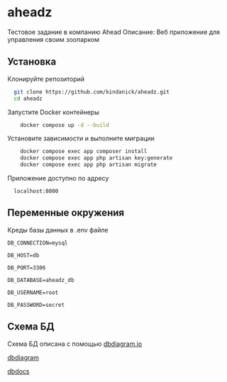 
# aheadz

Тестовое задание в компанию Ahead
Описание: Веб приложение для управления своим зоопарком






## Установка

Клонируйте репозиторий

```bash
  git clone https://github.com/kindanick/aheadz.git
  cd aheadz
```

Запустите Docker контейнеры

```bash
    docker compose up -d --build
```

Установите зависимости и выполните миграции

```bash
    docker compose exec app composer install
    docker compose exec app php artisan key:generate
    docker compose exec app php artisan migrate
```

Приложение доступно по адресу

```
  localhost:8000
```
    
## Переменные окружения

Креды базы данных в .env файле

`DB_CONNECTION=mysql`

`DB_HOST=db`

`DB_PORT=3306`

`DB_DATABASE=aheadz_db`

`DB_USERNAME=root`

`DB_PASSWORD=secret`

## Схема БД

Схема БД описана с помощью [dbdiagram.io](https://dbdiagram.io/home)

[dbdiagram](https://dbdiagram.io/d/aheadz-6638f6059e85a46d551e17d5)

[dbdocs](https://dbdocs.io/kalinovne.io/aheadz)

